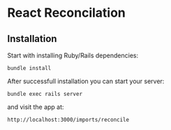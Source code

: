 React Reconcilation
===================

Installation
------------

Start with installing Ruby/Rails dependencies:

```
bundle install
```

After successfull installation you can start your server:

```
bundle exec rails server
```

and visit the app at:

```
http://localhost:3000/imports/reconcile
```
